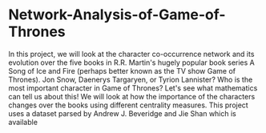 # Network-Analysis-of-Game-of-Thrones
In this project, we will look at the character co-occurrence network and its evolution over the five books in R.R. Martin's hugely popular book series A Song of Ice and Fire (perhaps better known as the TV show Game of Thrones). Jon Snow, Daenerys Targaryen, or Tyrion Lannister? Who is the most important character in Game of Thrones? Let's see what mathematics can tell us about this! We will look at how the importance of the characters changes over the books using different centrality measures.  This project uses a dataset parsed by Andrew J. Beveridge and Jie Shan which is available
